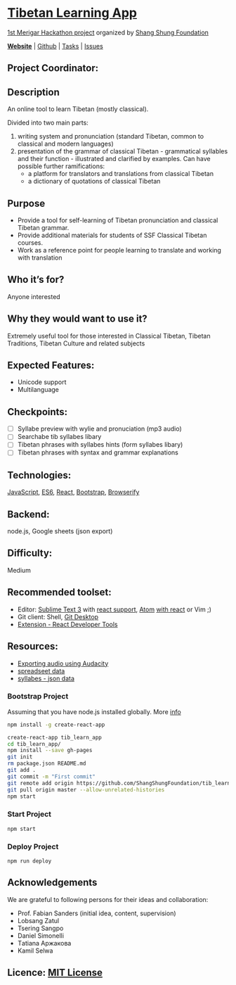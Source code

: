 # [Tibetan Learning App](https://shangshungfoundation.github.io/tib_learn_app/)
[1st Merigar Hackathon project](ShangShungFoundation/1st_merigar_hackathon) organized by [Shang Shung Foundation](shangshungfoundation.org)

**[Website](https://shangshungfoundation.github.io/tib_learn_app/)** | 
[Github](https://github.com/ShangShungFoundation/tib_learn_app/) | 
[Tasks](https://github.com/ShangShungFoundation/tib_learn_app/projects/1) | 
[Issues](https://github.com/ShangShungFoundation/tib_learn_app/issues)

## Project Coordinator: 

## Description
An online tool to learn Tibetan (mostly classical).

Divided into two main parts:

1. writing system and pronunciation (standard Tibetan, common to classical and modern languages)
2. presentation of the grammar of classical Tibetan - grammatical syllables and their function - illustrated and clarified by examples.
Can have possible further ramifications: 	
	- a platform for translators and translations from classical Tibetan
	- a dictionary of quotations of classical Tibetan

## Purpose
* Provide a tool for self-learning of Tibetan pronunciation and classical Tibetan grammar. 
* Provide additional materials for students of SSF Classical Tibetan courses.
* Work as a reference point for people learning to translate and working with translation

## Who it’s for? 
Anyone interested

## Why they would want to use it?
Extremely useful tool for those interested in Classical Tibetan, Tibetan Traditions, Tibetan Culture and related subjects

## Expected Features: 
- Unicode support
- Multilanguage

## Checkpoints: 
- [ ] Syllabe preview with wylie and pronuciation (mp3 audio)
- [ ] Searchabe tib syllabes libary
- [ ] Tibetan phrases with syllabes hints (form syllabes libary)
- [ ] Tibetan phrases with syntax and grammar explanations

## Technologies: 

[JavaScript](https://developer.mozilla.org/en-US/docs/Learn/Getting_started_with_the_web/JavaScript_basics), [ES6](https://babeljs.io/learn-es2015/), [React](https://facebook.github.io/react/), [Bootstrap](http://getbootstrap.com/getting-started/), [Browserify](https://codeutopia.net/blog/2016/01/25/getting-started-with-npm-and-browserify-in-a-react-project/)

## Backend:
node.js, Google sheets (json export)

## Difficulty: 
Medium

## Recommended toolset:
   - Editor: [Sublime Text 3](https://www.sublimetext.com/3) with [react support](https://medium.com/@adrianli/setting-up-sublime-text-3-for-reactjs-3bf6baceb73a), [Atom](https://atom.io/) [with react](https://medium.com/productivity-freak/my-atom-editor-setup-for-js-react-9726cd69ad20) or Vim ;)
   - Git client: Shell, [Git Desktop](https://desktop.github.com/)
   - [Extension - React Developer Tools](https://chrome.google.com/webstore/detail/react-developer-tools/fmkadmapgofadopljbjfkapdkoienihi?hl=en)

## Resources:
* [Exporting audio using Audacity](https://docs.google.com/a/shangshunginstitute.org/document/d/1Earmi3QY5TuGw-K94hTVOaITLj6RH5MA0Kz5wRMhIKA/edit?usp=sharing)
* [spreadseet data](https://docs.google.com/spreadsheets/d/1D6NW7phdjwmz7bnncNgJcwNVgwn39SsOCVvZ403VilE/edit?usp=sharing)
* [syllabes - json data](https://sheets.googleapis.com/v4/spreadsheets/1D6NW7phdjwmz7bnncNgJcwNVgwn39SsOCVvZ403VilE/values/syllabes-unique!A1%3AC4056?key=AIzaSyCSZo1p3NxY73vcsDo554y3chNSTp4uhqY)

### Bootstrap Project
Assuming that you have node.js installed globally. More [info](https://github.com/facebookincubator/create-react-app)
```sh
npm install -g create-react-app

create-react-app tib_learn_app
cd tib_learn_app/
npm install --save gh-pages
git init
rm package.json README.md
git add .
git commit -m "First commit"
git remote add origin https://github.com/ShangShungFoundation/tib_learn_app.git
git pull origin master --allow-unrelated-histories
npm start
```

###  Start Project
`npm start`

###  Deploy Project
`npm run deploy`

## Acknowledgements
We are grateful to following persons for their ideas and collaboration:

* Prof. Fabian Sanders (initial idea, content, supervision)
* Lobsang Zatul
* Tsering Sangpo
* Daniel Simonelli
* Тatiana Аржакова
* Kamil Selwa

## Licence: [MIT License](LICENSE)
